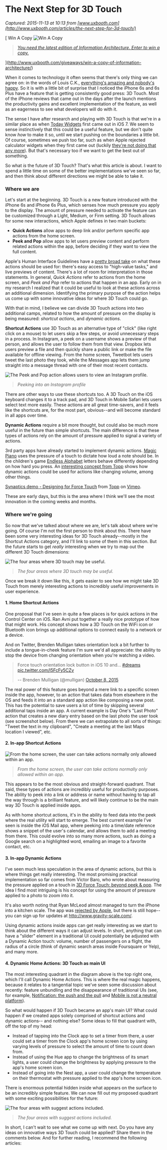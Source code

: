 # The Next Step for 3D Touch

_Captured: 2015-11-13 at 10:13 from [www.uxbooth.com](http://www.uxbooth.com/articles/the-next-step-for-3d-touch/)_

[ Win A Copy ![Win A Copy](http://assets.uxbooth.com/uploads/2015/11/ia-sm.png)

> _[You need the latest edition of Information Architecture. Enter to win a copy.](http://www.uxbooth.com/giveaways/win-a-copy-of-information-architecture/)_

](http://www.uxbooth.com/giveaways/win-a-copy-of-information-architecture/)

When it comes to technology it often seems that there's only thing we can agree on: in the words of Louis C.K., [everything's amazing and nobody's happy](https://www.youtube.com/watch?v=uEY58fiSK8E). So it is with a little bit of surprise that I noticed the iPhone 6s and 6s Plus have a feature that is getting consistently good press: 3D Touch. Most of the iPhone reviews that came out in the days after the launch mentions the productivity gains and excellent implementation of the feature, as well as an eagerness to see what developers will do with it.

The sense I have after research and playing with 3D Touch is that we're in a similar place as when [Today Widgets](https://developer.apple.com/library/ios/documentation/UserExperience/Conceptual/MobileHIG/AppExtensions.html) first came out in iOS 7. We seem to sense instinctively that this could be a useful feature, but we don't quite know _how_ to make it so, until we start pushing on the boundaries a little bit. Of course, sometimes we push too far, such as when Apple rejected calculator widgets when they first came out (luckily [they're not doing that any more](http://techcrunch.com/2014/10/30/apple-no-longer-rejecting-calculator-widgets-from-the-app-store/)). But that's necessary too if we want to get the best out of something.

So what _is_ the future of 3D Touch? That's what this article is about. I want to spend a little time on some of the better implementations we've seen so far, and then think about different directions we might be able to take it.

### Where we are

Let's start at the beginning. 3D Touch is a new feature introduced with the iPhone 6s and iPhone 6s Plus, which senses how much pressure you apply to the display. The amount of pressure needed to activate the feature can be customized through a Light, Medium, or Firm setting. 3D Touch allows for some new interactions, which Apple defines in two main buckets:

  * **Quick Actions** allow apps to deep link and/or perform specific app actions from the home screen.
  * **Peek and Pop** allow apps to let users preview content and perform related actions within the app, before deciding if they want to view the full content.

Apple's Human Interface Guidelines have a [pretty broad take](https://developer.apple.com/library/ios/documentation/UserExperience/Conceptual/MobileHIG/3DTouch.html) on what these actions should be used for: there's easy access to "high-value tasks," and live previews of content. There's a lot of room for interpretation in those statements. In general, _Quick Actions_ refer to actions from the home screen, and _Peek and Pop_ refer to actions that happen in an app. Early on in my research I realized that it could be useful to look at these actions across an additional dimension. Identifying the primary purpose of the action helps us come up with some innovative ideas for where 3D Touch could go.

With that in mind, I believe we can divide 3D Touch actions into two additional camps, related to how the amount of pressure on the display is being measured: _shortcut actions_, and _dynamic actions_.

**Shortcut Actions** use 3D Touch as an alternative type of "click" (like right click on a mouse) to let users skip a few steps, or avoid unnecessary steps in a process. In Instagram, a peek on a username shows a preview of that person, and allows the user to follow them from that view. Dropbox lets users preview a file and then quickly share a public link or make the file available for offline viewing. From the home screen, Tweetbot lets users tweet the last photo they took, while the Messages app lets them jump straight into a message thread with one of their most recent contacts.

![The Peek and Pop action allows users to view an Instagram profile.](http://i2.wp.com/assets.uxbooth.com/uploads/2015/11/Instagram-Peek.png)

> _Peeking into an Instagram profile_

There are other ways to use these shortcuts too. A 3D Touch on the iOS keyboard changes it to a track pad, and 3D Touch in Mobile Safari lets users select text more easily. These actions are all great time-savers, and it feels like the shortcuts are, for the most part, obvious--and will become standard in all apps over time.

**Dynamic Actions** require a bit more thought, but could also be much more useful in the future than simple shortcuts. The main difference is that these types of actions rely on the amount of pressure applied to signal a variety of actions.

3rd party apps have already started to implement dynamic actions. [Magic Piano](http://www.smule.com/listen/magic-piano/80) uses the pressure of a touch to dictate how loud a note should be. In the children's game [Endless Alphabet](http://www.originatorkids.com/?p=564) letters behave differently depending on how hard you press. An [interesting concept from Topp](http://www.topp.se/blog/2015/5/6/torchio-demo-at-mwc15) shows how dynamic actions could be used for actions like changing volume, among other things.

[Synaptics demo - Designing for Force Touch](https://vimeo.com/130433154) from [Topp](https://vimeo.com/toppdesign) on [Vimeo](https://vimeo.com).

These are early days, but this is the area where I think we'll see the most innovation in the coming weeks and months.

### Where we're going

So now that we've talked about where we are, let's talk about where we're going. Of course I'm not the first person to think about this. There have been some very interesting ideas for 3D Touch already--mostly in the Shortcut Actions category, and I'll link to some of them in this section. But the future starts to get _really_ interesting when we try to map out the different 3D Touch dimensions:

![The four areas where 3D touch may be useful.](http://i1.wp.com/assets.uxbooth.com/uploads/2015/11/Quads-1.png)

> _The four areas where 3D touch may be useful._

Once we break it down like this, it gets easier to see how we might take 3D Touch from merely interesting actions to incredibly useful improvements in user experience.

#### 1\. Home Shortcut Actions

One proposal that I've seen in quite a few places is for quick actions in the Control Center on iOS. Ran Avni put together a really nice prototype of how that might work. His concept shows how a 3D Touch on the WiFi icon or Bluetooth icon brings up additional options to connect easily to a network or a device.

And on Twitter, Brenden Mulligan takes orientation lock a bit further to include a tongue-in-cheek feature I'm sure we'd all appreciate: the ability to stop the device from changing orientation when you're watching a video.

> Force touch orientation lock button in iOS 10 and… [#dreams](https://twitter.com/hashtag/dreams?src=hash) [pic.twitter.com/l5FcFy5CZv](http://t.co/l5FcFy5CZv)
> 
> -- Brenden Mulligan (@mulligan) [October 8, 2015](https://twitter.com/mulligan/status/652148484275961858)

The real power of this feature goes beyond a mere link to a specific screen inside the app, however, to an action that takes data from elsewhere in the OS and feeds it into an a standard app action like composing a new post. This has the potential to save users a lot of time by skipping several additional taps inside an app. A current example is Day One's "Last Photo" action that creates a new diary entry based on the last photo the user took (see screenshot below). From there we can extrapolate to all sorts of things: "Tweet the text in my clipboard", "Create a meeting at the last Maps location I viewed", etc.

#### 2\. In-app Shortcut Actions

![From the home screen, the user can take actions normally only allowed within an app.](http://i0.wp.com/assets.uxbooth.com/uploads/2015/11/Deep-links.png)

> _From the home screen, the user can take actions normally only allowed within an app._

This appears to be the most obvious and straight-forward quadrant. That said, these types of actions are incredibly useful for productivity purposes. The ability to peek into a link or address or name without having to tap all the way through is a brilliant feature, and will likely continue to be the main way 3D Touch is applied inside apps.

As with home shortcut actions, it's in the ability to feed data into the peek where the real utility will start to emerge. The best current example I've seen is inside the iOS Mail app, where peeking into a time/date reference shows a snippet of the user's calendar, and allows them to add a meeting from there. This could evolve into so many more actions, such as doing a Google search on a highlighted word, emailing an image to a favorite contact, etc.

#### 3\. In-app Dynamic Actions

I've seen much less speculation in the area of dynamic actions, but this is where things get really interesting. The most promising practical implementation so far comes from Victor Baro, who wrote about measuring the pressure applied on a touch in [3D Force Touch: beyond peek & pop](https://medium.com/produkt-blog/3d-force-touch-beyond-peek-pop-c448edc2b1f5#.gkokgvkmi). The idea I find most intriguing is his concept for using the amount of pressure applied to a photo to zoom into it.

It's also worth noting that Ryan McLeod almost managed to turn the iPhone into a kitchen scale. The app was [rejected by Apple](https://medium.com/swlh/turning-the-iphone-6s-into-a-digital-scale-f2197dc2b6e7), but there is still hope--you can sign up for updates at <http://www.gravity-scale.com/>.

Using dynamic actions inside apps can get really interesting as we start to think about the different ways it can adjust levels. In short, anything that can have a "slider" element in a traditional UI could potentially be adjusted with a Dynamic Action touch: volume, number of passengers on a flight, the radius of a circle (think of dynamic search areas inside Foursquare or Yelp), and many more.

#### 4\. Dynamic Home Actions: 3D Touch as main UI

The most interesting quadrant in the diagram above is the top right one, which I'll call Dynamic Home Actions. This is where the real magic happens, because it relates to a tangential topic we've seen some discussion about recently: feature unbundling and the disappearance of traditional UIs (see, for example, [Notification: the push and the pull](https://medium.com/@Borthwick/notification-the-push-and-the-pull-87af21ee69fa) and [Mobile is not a neutral platform](http://ben-evans.com/benedictevans/2015/9/26/mobile-is-not-a-neutral-platform)).

So what would happen if 3D Touch became an app's main UI? What could happen if we created apps solely comprised of shortcut actions and dynamic actions-- and nothing else? Some ideas to fill that quadrant with, off the top of my head:

  * Instead of tapping into the Clock app to set a timer from there, a user could set a timer from the Clock app's home screen icon by using varying levels of pressure to select the amount of time to count down from.
  * Instead of using the Hue app to change the brightness of its smart lights, a user could change the brightness by applying pressure to the app's home screen icon.
  * Instead of going into the Nest app, a user could change the temperature on their thermostat with pressure applied to the app's home screen icon.

There is enormous potential hidden inside what appears on the surface to be an incredibly simple feature. We can now fill out my proposed quadrant with some exciting possibilities for the future:

![The four areas with suggest actions included.](http://i2.wp.com/assets.uxbooth.com/uploads/2015/11/Quads-2.png)

> _The four areas with suggest actions included._

In short, I can't wait to see what we come up with next. Do you have any ideas on innovative ways 3D Touch could be applied? Share them in the comments below. And for further reading, I recommend the following articles:
